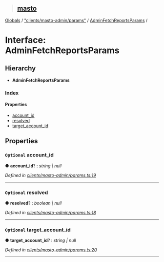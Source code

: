 > ## [masto](../README.md)

[Globals](../globals.md) / ["clients/masto-admin/params"](../modules/_clients_masto_admin_params_.md) / [AdminFetchReportsParams](_clients_masto_admin_params_.adminfetchreportsparams.md) /

# Interface: AdminFetchReportsParams

## Hierarchy

* **AdminFetchReportsParams**

### Index

#### Properties

* [account_id](_clients_masto_admin_params_.adminfetchreportsparams.md#optional-account_id)
* [resolved](_clients_masto_admin_params_.adminfetchreportsparams.md#optional-resolved)
* [target_account_id](_clients_masto_admin_params_.adminfetchreportsparams.md#optional-target_account_id)

## Properties

### `Optional` account_id

● **account_id**? : *string | null*

*Defined in [clients/masto-admin/params.ts:19](https://github.com/neet/masto.js/blob/80b1796/src/clients/masto-admin/params.ts#L19)*

___

### `Optional` resolved

● **resolved**? : *boolean | null*

*Defined in [clients/masto-admin/params.ts:18](https://github.com/neet/masto.js/blob/80b1796/src/clients/masto-admin/params.ts#L18)*

___

### `Optional` target_account_id

● **target_account_id**? : *string | null*

*Defined in [clients/masto-admin/params.ts:20](https://github.com/neet/masto.js/blob/80b1796/src/clients/masto-admin/params.ts#L20)*

___
